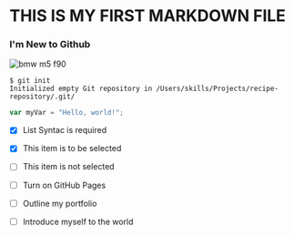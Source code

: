 # THIS IS MY FIRST MARKDOWN FILE
### I'm New to Github

![bmw m5 f90](https://bmwvss-1452c.kxcdn.com/trunks/e86239a0c73b76a9df05344b33bedd4ff5b56df8384bb3d2f897e77a/F90_au_Villa_day_cam_01.jpg)

```
$ git init
Initialized empty Git repository in /Users/skills/Projects/recipe-repository/.git/
```
``` javascript
var myVar = "Hello, world!";
```

- [x] List Syntac is required
- [x] This item is to be selected
- [ ] This item is not selected

- [ ] Turn on GitHub Pages
- [ ] Outline my portfolio
- [ ] Introduce myself to the world




